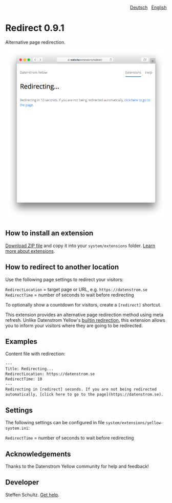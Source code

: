 <p align="right"><a href="README-de.md">Deutsch</a> &nbsp; <a href="README.md">English</a></p>

# Redirect 0.9.1

Alternative page redirection.

<p align="center"><img src="SCREENSHOT.png" alt="Screenshot"></p>

## How to install an extension

[Download ZIP file](https://github.com/schulle4u/yellow-extensions-schulle4u/raw/main/downloads/redirect.zip) and copy it into your `system/extensions` folder. [Learn more about extensions](https://github.com/annaesvensson/yellow-update).

## How to redirect to another location

Use the following page settings to redirect your visitors:

`RedirectLocation` = target page or URL, e.g. `https://datenstrom.se`  
`RedirectTime` = number of seconds to wait before redirecting  

To optionally show a countdown for visitors, create a `[redirect]` shortcut. 

This extension provides an alternative page redirection method using meta refresh. Unlike Datenstrom Yellow's [builtin redirection](https://github.com/annaesvensson/yellow-core), this extension allows you to inform your visitors where they are going to be redirected. 

## Examples

Content file with redirection:

```
---
Title: Redirecting...
RedirectLocation: https://datenstrom.se
RedirectTime: 10
---
Redirecting in [redirect] seconds. If you are not being redirected automatically, [click here to go to the page](https://datenstrom.se).
```

## Settings

The following settings can be configured in file `system/extensions/yellow-system.ini`:

`RedirectTime` = number of seconds to wait before redirecting  

## Acknowledgements

Thanks to the Datenstrom Yellow community for help and feedback!

## Developer

Steffen Schultz. [Get help](https://datenstrom.se/yellow/help/).
